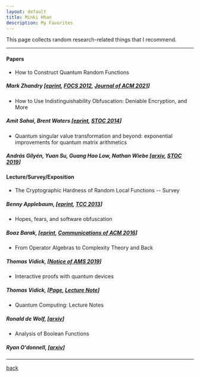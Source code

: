 ```yaml
---
layout: default
title: Minki Hhan
description: My Favorites
---
```


This page collects random research-related things that I recommend.

* * *

#### Papers
- How to Construct Quantum Random Functions
##### Mark Zhandry [[eprint](https://eprint.iacr.org/2012/182), [FOCS 2012](https://ieeexplore.ieee.org/document/6375347), [Journal of ACM 2021](https://dl.acm.org/doi/fullHtml/10.1145/3450745)]
- How to Use Indistinguishability Obfuscation: Deniable Encryption, and More
##### Amit Sahai, Brent Waters [[eprint](https://eprint.iacr.org/2013/454), [STOC 2014](https://dl.acm.org/doi/10.1145/2591796.2591825)]
- Quantum singular value transformation and beyond: exponential improvements for quantum matrix arithmetics
##### András Gilyén, Yuan Su, Guang Hao Low, Nathan Wiebe [[arxiv](https://arxiv.org/abs/1806.01838), [STOC 2019](https://dl.acm.org/doi/10.1145/3313276.3316366)]


#### Lecture/Survey/Exposition
- The Cryptographic Hardness of Random Local Functions -- Survey   
##### Benny Applebaum, [[eprint](https://eprint.iacr.org/2015/165), [TCC 2013](https://link.springer.com/chapter/10.1007/978-3-642-36594-2_33)]
- Hopes, fears, and software obfuscation   
##### Boaz Barak, [[eprint](https://eprint.iacr.org/2016/210), [Communications of ACM 2016](https://dl.acm.org/doi/10.1145/2757276)]
- From Operator Algebras to Complexity Theory and Back 
##### Thomas Vidick, [[Notice of AMS 2019](https://www.ams.org/journals/notices/201910/rnoti-p1618.pdf)]
- Interactive proofs with quantum devices 
##### Thomas Vidick, [[Page](http://users.cms.caltech.edu/~vidick/teaching/fsmp/), [Lecture Note](http://users.cms.caltech.edu/~vidick/teaching/fsmp/fsmp.pdf)]
- Quantum Computing: Lecture Notes
##### Ronald de Wolf, [[arxiv](https://arxiv.org/abs/1907.09415)]
- Analysis of Boolean Functions
##### Ryan O'donnell, [[arxiv](https://arxiv.org/abs/2105.10386)]

* * *

[back](./)

